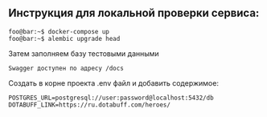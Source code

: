 Инструкция для локальной проверки сервиса:
-
```console
foo@bar:~$ docker-compose up
foo@bar:~$ alembic upgrade head
```
Затем заполняем базу тестовыми данными

```console
Swagger доступен по адресу /docs
```

Создать в корне проекта .env файл и добавить содержимое:
```console
POSTGRES_URL=postgresql://user:password@localhost:5432/db
DOTABUFF_LINK=https://ru.dotabuff.com/heroes/
```